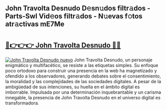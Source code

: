 ## John Travolta Desnudo D𝚎sn𝚞dos filtr𝚊dos - Parts-Swl Vid𝚎os filtr𝚊dos - N𝚞evas f𝚘tos atr𝚊ctivas mE7Me

# <h2><a href="http://mb0c4d.tromn.icu/?c=John+Travolta+Desnudo">🔗👉👉👉 John Travolta Desnudo 🔗🔗</a></h2>

[![John Travolta Desnudo nuevo](https://i.imgur.com/pEAQMta.gif)](http://mb0c4d.tromn.icu/?c=John+Travolta+Desnudo)
John Travolta Desnudo, un personaje enigmático y multifacético, se resiste a las etiquetas simples. Su enfoque poco ortodoxo para construir una presencia en la web ha magnetizado y ofendido a los observadores, generando debates sobre el consentimiento, la moralidad y las complejidades de las sociedades digitales. A pesar de la ambigüedad de sus intenciones, su huella en el ámbito digital es imborrable. Impulsada por una determinación inquebrantable y un carisma innegable, la presencia de John Travolta Desnudo en el universo digital es transformadora.
